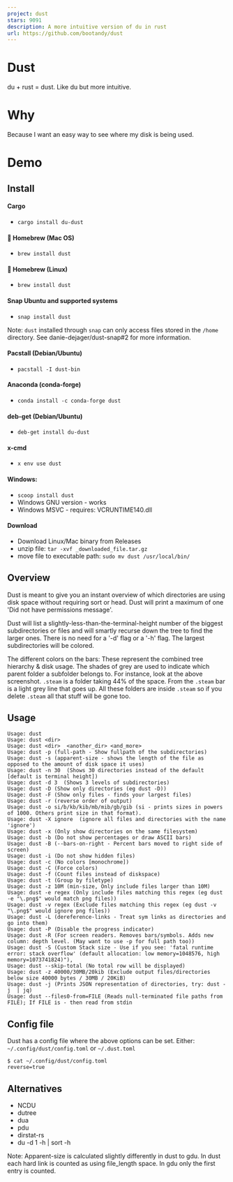 ```yaml
---
project: dust
stars: 9091
description: A more intuitive version of du in rust
url: https://github.com/bootandy/dust
---
```


Dust
====

du + rust = dust. Like du but more intuitive.

Why
===

Because I want an easy way to see where my disk is being used.

Demo
====

Install
-------

#### Cargo

-   `cargo install du-dust`

#### 🍺 Homebrew (Mac OS)

-   `brew install dust`

#### 🍺 Homebrew (Linux)

-   `brew install dust`

#### Snap Ubuntu and supported systems

-   `snap install dust`

Note: `dust` installed through `snap` can only access files stored in the `/home` directory. See danie-dejager/dust-snap#2 for more information.

#### Pacstall (Debian/Ubuntu)

-   `pacstall -I dust-bin`

#### Anaconda (conda-forge)

-   `conda install -c conda-forge dust`

#### deb-get (Debian/Ubuntu)

-   `deb-get install du-dust`

#### x-cmd

-   `x env use dust`

#### Windows:

-   `scoop install dust`
-   Windows GNU version - works
-   Windows MSVC - requires: VCRUNTIME140.dll

#### Download

-   Download Linux/Mac binary from Releases
-   unzip file: `tar -xvf _downloaded_file.tar.gz`
-   move file to executable path: `sudo mv dust /usr/local/bin/`

Overview
--------

Dust is meant to give you an instant overview of which directories are using disk space without requiring sort or head. Dust will print a maximum of one 'Did not have permissions message'.

Dust will list a slightly-less-than-the-terminal-height number of the biggest subdirectories or files and will smartly recurse down the tree to find the larger ones. There is no need for a '-d' flag or a '-h' flag. The largest subdirectories will be colored.

The different colors on the bars: These represent the combined tree hierarchy & disk usage. The shades of grey are used to indicate which parent folder a subfolder belongs to. For instance, look at the above screenshot. `.steam` is a folder taking 44% of the space. From the `.steam` bar is a light grey line that goes up. All these folders are inside `.steam` so if you delete `.steam` all that stuff will be gone too.

Usage
-----

```
Usage: dust
Usage: dust <dir>
Usage: dust <dir>  <another_dir> <and_more>
Usage: dust -p (full-path - Show fullpath of the subdirectories)
Usage: dust -s (apparent-size - shows the length of the file as opposed to the amount of disk space it uses)
Usage: dust -n 30  (Shows 30 directories instead of the default [default is terminal height])
Usage: dust -d 3  (Shows 3 levels of subdirectories)
Usage: dust -D (Show only directories (eg dust -D))
Usage: dust -F (Show only files - finds your largest files)
Usage: dust -r (reverse order of output)
Usage: dust -o si/b/kb/kib/mb/mib/gb/gib (si - prints sizes in powers of 1000. Others print size in that format).
Usage: dust -X ignore  (ignore all files and directories with the name 'ignore')
Usage: dust -x (Only show directories on the same filesystem)
Usage: dust -b (Do not show percentages or draw ASCII bars)
Usage: dust -B (--bars-on-right - Percent bars moved to right side of screen)
Usage: dust -i (Do not show hidden files)
Usage: dust -c (No colors [monochrome])
Usage: dust -C (Force colors)
Usage: dust -f (Count files instead of diskspace)
Usage: dust -t (Group by filetype)
Usage: dust -z 10M (min-size, Only include files larger than 10M)
Usage: dust -e regex (Only include files matching this regex (eg dust -e "\.png$" would match png files))
Usage: dust -v regex (Exclude files matching this regex (eg dust -v "\.png$" would ignore png files))
Usage: dust -L (dereference-links - Treat sym links as directories and go into them)
Usage: dust -P (Disable the progress indicator)
Usage: dust -R (For screen readers. Removes bars/symbols. Adds new column: depth level. (May want to use -p for full path too))
Usage: dust -S (Custom Stack size - Use if you see: 'fatal runtime error: stack overflow' (default allocation: low memory=1048576, high memory=1073741824)"),
Usage: dust --skip-total (No total row will be displayed)
Usage: dust -z 40000/30MB/20kib (Exclude output files/directories below size 40000 bytes / 30MB / 20KiB)
Usage: dust -j (Prints JSON representation of directories, try: dust -j  | jq)
Usage: dust --files0-from=FILE (Reads null-terminated file paths from FILE); If FILE is - then read from stdin
```

Config file
-----------

Dust has a config file where the above options can be set. Either: `~/.config/dust/config.toml` or `~/.dust.toml`

```
$ cat ~/.config/dust/config.toml
reverse=true
```

Alternatives
------------

-   NCDU
-   dutree
-   dua
-   pdu
-   dirstat-rs
-   du -d 1 -h | sort -h

Note: Apparent-size is calculated slightly differently in dust to gdu. In dust each hard link is counted as using file\_length space. In gdu only the first entry is counted.
